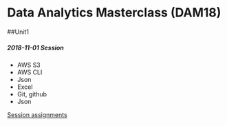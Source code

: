 # Data Analytics Masterclass (DAM18)

##Unit1

##### 2018-11-01 Session
    
- AWS S3
- AWS CLI
- Json
- Excel
- Git, github
- Json

[Session assignments](unit1/2018-11-10/assignments/assignment_1/readme.md)